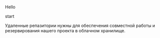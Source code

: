 Hello

start

Удаленные репазитории нужны для обеспечения совместной работы и резервирования нашего проекта в облачном хранилище.
